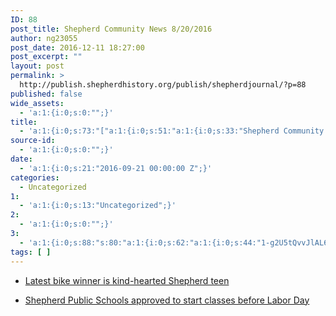 ```yaml
---
ID: 88
post_title: Shepherd Community News 8/20/2016
author: ng23055
post_date: 2016-12-11 18:27:00
post_excerpt: ""
layout: post
permalink: >
  http://publish.shepherdhistory.org/publish/shepherdjournal/?p=88
published: false
wide_assets:
  - 'a:1:{i:0;s:0:"";}'
title:
  - 'a:1:{i:0;s:73:"["a:1:{i:0;s:51:"a:1:{i:0;s:33:"Shepherd Community News 8/20/2016";}";}"]";}'
source-id:
  - 'a:1:{i:0;s:0:"";}'
date:
  - 'a:1:{i:0;s:21:"2016-09-21 00:00:00 Z";}'
categories:
  - Uncategorized
1:
  - 'a:1:{i:0;s:13:"Uncategorized";}'
2:
  - 'a:1:{i:0;s:0:"";}'
3:
  - 'a:1:{i:0;s:88:"s:80:"a:1:{i:0;s:62:"a:1:{i:0;s:44:"1-g2U5tQvvJlAL6HG-PkFnakSf9WuLbeK2q_MhYhu7VI";}";}";";}'
tags: [ ]
---
```

<ul>
<li><p><a href="http://www.themorningsun.com/general-news/20160820/latest-bike-winner-is-kind-hearted-shepherd-teen">Latest bike winner is kind-hearted Shepherd teen</a></p></li>
<li><p><a href="http://www.themorningsun.com/general-news/20160820/shepherd-public-schools-approved-to-start-classes-before-labor-day">Shepherd Public Schools approved to start classes before Labor Day</a></p></li>
</ul>
